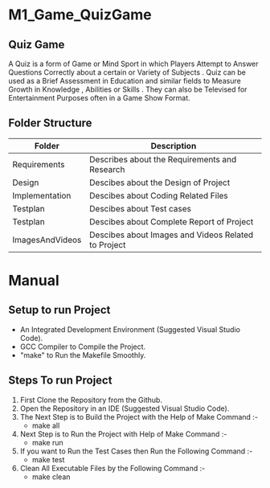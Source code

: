 # M1_Game_QuizGame

##  Quiz Game
A Quiz is a form of Game or Mind Sport in which Players Attempt to Answer Questions Correctly about a certain or Variety of Subjects . Quiz can be used as a Brief Assessment in Education and similar fields to Measure Growth in Knowledge , Abilities or Skills . They can also be Televised for Entertainment Purposes often in a Game Show Format.

## Folder Structure

| Folder| 	Description |
| ------ | ------ | 
|Requirements|	Describes about the Requirements and Research|
|Design	|Descibes about the Design of Project|
|Implementation|	Descibes about Coding Related Files|
|Testplan	|Descibes about Test cases|
|Testplan	|Descibes about Complete Report of Project|
|ImagesAndVideos|	Descibes about Images and Videos Related to Project|

# Manual
## Setup to run Project
- An Integrated Development Environment (Suggested Visual Studio Code).
- GCC Compiler to Compile the Project.
- "make" to Run the Makefile Smoothly.

## Steps To run Project

1. First Clone the Repository from the Github.
2. Open the Repository in an IDE (Suggested Visual Studio Code).
3. The Next Step is to Build the Project with the Help of Make Command :-
   - make all
4. Next Step is to Run the Project with Help of Make Command :-
   - make run
5. If you want to Run the Test Cases then Run the Following Command :-
   - make test
6. Clean All Executable Files by the Following Command :-
   - make clean
